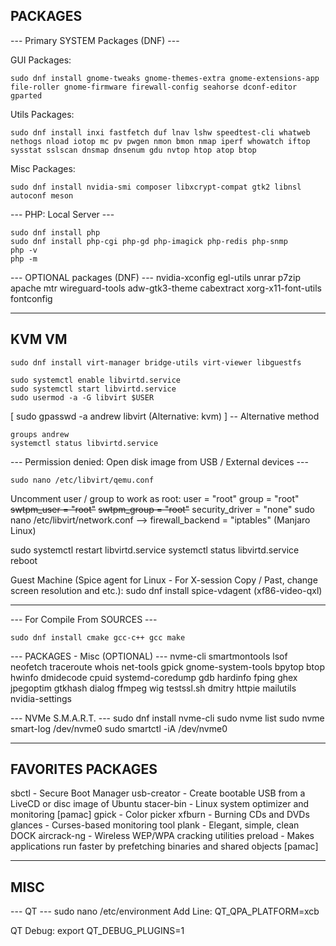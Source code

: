## PACKAGES

--- Primary SYSTEM Packages (DNF) ---

GUI Packages:
```
sudo dnf install gnome-tweaks gnome-themes-extra gnome-extensions-app file-roller gnome-firmware firewall-config seahorse dconf-editor gparted
```

Utils Packages:
```
sudo dnf install inxi fastfetch duf lnav lshw speedtest-cli whatweb nethogs nload iotop mc pv pwgen nmon bmon nmap iperf whowatch iftop sysstat sslscan dnsmap dnsenum gdu nvtop htop atop btop
```

Misc Packages:
```
sudo dnf install nvidia-smi composer libxcrypt-compat gtk2 libnsl autoconf meson
```

--- PHP: Local Server ---
```
sudo dnf install php
sudo dnf install php-cgi php-gd php-imagick php-redis php-snmp
php -v
php -m
```

--- OPTIONAL packages (DNF) ---
nvidia-xconfig egl-utils unrar p7zip apache mtr wireguard-tools adw-gtk3-theme cabextract xorg-x11-font-utils fontconfig


_____


## KVM VM
```
sudo dnf install virt-manager bridge-utils virt-viewer libguestfs
```

```
sudo systemctl enable libvirtd.service
sudo systemctl start libvirtd.service
sudo usermod -a -G libvirt $USER
```
[ sudo gpasswd -a andrew libvirt (Alternative: kvm) ] -- Alternative method
```
groups andrew
systemctl status libvirtd.service
```

--- Permission denied: Open disk image from USB / External devices ---
```
sudo nano /etc/libvirt/qemu.conf
```
Uncomment user / group to work as root:
user = "root"
group = "root"
~~swtpm_user = "root"~~
~~swtpm_group = "root"~~
security_driver = "none"
sudo nano /etc/libvirt/network.conf --> firewall_backend = "iptables" (Manjaro Linux)

sudo systemctl restart libvirtd.service
systemctl status libvirtd.service
reboot

Guest Machine (Spice agent for Linux - For X-session
Copy / Past, change screen resolution and etc.):
sudo dnf install spice-vdagent (xf86-video-qxl)


___


--- For Compile From SOURCES ---
```
sudo dnf install cmake gcc-c++ gcc make
```

--- PACKAGES - Misc (OPTIONAL) ---
nvme-cli smartmontools lsof neofetch traceroute whois net-tools gpick gnome-system-tools bpytop btop
hwinfo dmidecode cpuid systemd-coredump gdb hardinfo fping
ghex jpegoptim gtkhash dialog ffmpeg
wig testssl.sh dmitry httpie
mailutils
nvidia-settings

--- NVMe S.M.A.R.T. ---
sudo dnf install nvme-cli
sudo nvme list
sudo nvme smart-log /dev/nvme0
sudo smartctl -iA /dev/nvme0


____


## FAVORITES PACKAGES
sbctl - Secure Boot Manager
usb-creator - Create bootable USB from a LiveCD or disc image of Ubuntu
stacer-bin - Linux system optimizer and monitoring [pamac]
gpick - Color picker
xfburn - Burning CDs and DVDs
glances - Curses-based monitoring tool
plank - Elegant, simple, clean DOCK
aircrack-ng - Wireless WEP/WPA cracking utilities
preload - Makes applications run faster by prefetching binaries and shared objects [pamac]


____


## MISC
--- QT ---
sudo nano /etc/environment
Add Line:
QT_QPA_PLATFORM=xcb

QT Debug:
export QT_DEBUG_PLUGINS=1
